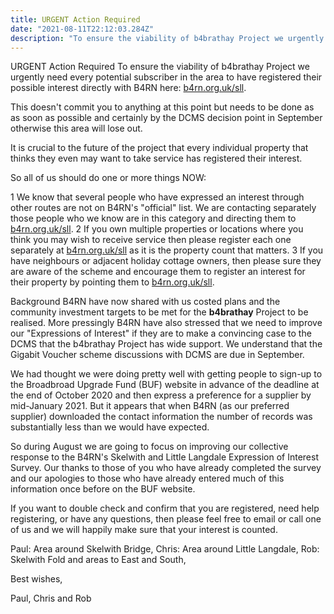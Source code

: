 ```yaml
---
title: URGENT Action Required
date: "2021-08-11T22:12:03.284Z"
description: "To ensure the viability of b4brathay Project we urgently need..."
---
```


URGENT Action Required
To ensure the viability of b4brathay Project we urgently need every potential subscriber in the area to have registered their possible interest directly with B4RN here: [b4rn.org.uk/sll](b4rn.org.uk/sll). 

This doesn't commit you to anything at this point but needs to be done as as soon as possible and certainly by the DCMS decision point in September otherwise this area will lose out.

It is crucial to the future of the project that every individual property that thinks they even may want to take service has registered their interest.

So all of us should do one or more things NOW:

1 We know that several people who have expressed an interest through other routes are not on B4RN's "official" list. We are contacting separately those people who we know are in this category and directing them to [b4rn.org.uk/sll](b4rn.org.uk/sll).
2 If you own multiple properties or locations where you think you may wish to receive service then please register each one separately at [b4rn.org.uk/sll](b4rn.org.uk/sll) as it is the property count that matters.
3 If you have neighbours or adjacent holiday cottage owners, then please sure they are aware of the scheme and encourage them to register an interest for their property by pointing them to [b4rn.org.uk/sll](b4rn.org.uk/sll).

Background
B4RN have now shared with us costed plans and the community investment targets to be met for the __b4brathay__ Project to be realised. More pressingly B4RN have also stressed that we need to improve our "Expressions of Interest" if they are to make a convincing case to the DCMS that the b4brathay Project has wide support. We understand that the Gigabit Voucher scheme discussions with DCMS are due in September.


We had thought we were doing pretty well with getting people to sign-up to the Broadbroad Upgrade Fund (BUF) website in advance of the deadline at the end of October 2020 and then express a preference for a supplier by mid-January 2021. But it appears that when B4RN (as our preferred supplier) downloaded the contact information the number of records was substantially less than we would have expected.

So during August we are going to focus on improving our collective response to the B4RN's Skelwith and Little Langdale Expression of Interest Survey. Our thanks to those of you who have already completed the survey and our apologies to those who have already entered much of this information once before on the BUF website.

If you want to double check and confirm that you are registered, need help registering, or have any questions, then please feel free to email or call one of us and we will happily make sure that your interest is counted.

Paul: Area around Skelwith Bridge, <personal contact details removed>
Chris: Area around Little Langdale, <personal contact details removed>
Rob: Skelwith Fold and areas to East and South, <personal contact details removed>

Best wishes,

Paul, Chris and Rob


